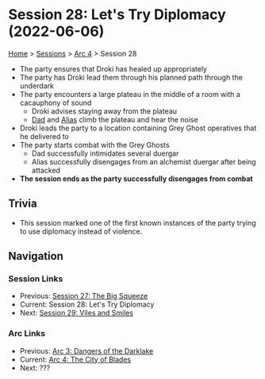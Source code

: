 # Session 28: Let's Try Diplomacy (2022-06-06)

[Home](../../README.md) > [Sessions](../info.md) > [Arc 4](info.md) > Session 28

* The party ensures that Droki has healed up appropriately
* The party has Droki lead them through his planned path through the underdark
* The party encounters a large plateau in the middle of a room with a cacauphony of sound
    * Droki advises staying away from the plateau
    * [Dad](../../characters/pcs/dad.md) and [Alias](../../characters/pcs/alias.md) climb the plateau and hear the noise
* Droki leads the party to a location containing Grey Ghost operatives that he delivered to
* The party starts combat with the Grey Ghosts
    * Dad successfully intimidates several duergar
    * Alias successfully disengages from an alchemist duergar after being attacked
* **The session ends as the party successfully disengages from combat**

## Trivia
* This session marked one of the first known instances of the party trying to use diplomacy instead of violence. 

## Navigation
### Session Links
* Previous: [Session 27: The Big Squeeze](session27-2022-05-11.md)
* Current: Session 28: Let's Try Diplomacy
* Next: [Session 29: Viles and Smiles](session29-2023-09-26.md)

### Arc Links
* Previous: [Arc 3: Dangers of the Darklake](../arc03/info.md)
* Current: [Arc 4: The City of Blades](info.md)
* Next: ???
